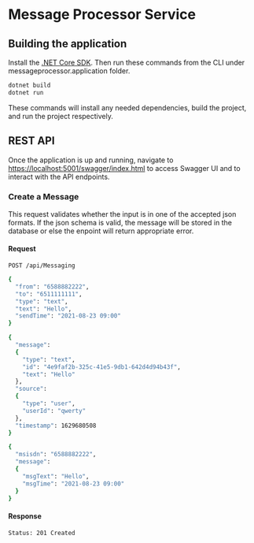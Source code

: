 # Message Processor Service

## Building the application

Install the [.NET Core SDK](https://www.microsoft.com/net/download). Then run these commands from the CLI under messageprocessor.application folder.

```bash
dotnet build
dotnet run
```
These commands will install any needed dependencies, build the project, and run the project respectively.

## REST API
Once the application is up and running, navigate to [https://localhost:5001/swagger/index.html](https://localhost:5001/swagger/index.html) to access Swagger UI and to interact with the API endpoints.

### Create a Message
This request validates whether the input is in one of the accepted json formats. If the json schema is valid, the message will be stored in the database or else the enpoint will return appropriate error.

#### Request
`POST /api/Messaging`
```bash
{
  "from": "6588882222",
  "to": "6511111111",
  "type": "text",
  "text": "Hello",
  "sendTime": "2021-08-23 09:00"
}
```

```bash
{
  "message": 
  {
    "type": "text",
    "id": "4e9faf2b-325c-41e5-9db1-642d4d94b43f",
    "text": "Hello"
  },
  "source": 
  {
    "type": "user",
    "userId": "qwerty"
  },
  "timestamp": 1629680508
}
```

```bash
{
  "msisdn": "6588882222",
  "message": 
  {
    "msgText": "Hello",
    "msgTime": "2021-08-23 09:00"
  }
}
```

#### Response
```bash
Status: 201 Created
```
